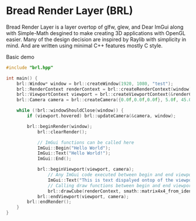 # Bread Render Layer (BRL)

Bread Render Layer is a layer overtop of glfw, glew, and Dear ImGui along with Simple-Math desgined to make creating 3D applications with OpenGL easier. Many of the design decision are inspired by Raylib with simplicity in mind. And are written using minimal C++ features mostly C style.

Basic demo
```cpp
#include "brl.hpp"

int main() {
    brl::Window* window = brl::createWindow(1920, 1080, "test");
    brl::RenderContext renderContext = brl::createRenderContext(window);
    brl::ViewportContext viewport = brl::createViewportContext(&renderContext, 1920, 1080, "viewport");
    brl::Camera camera = brl::createCamera({0.0f,0.0f,0.0f}, 5.0f, 45.0f, 0.1f, 100.0f, -M_PI/4.0f, M_PI/4.0f);

    while (!brl::windowShouldClose(window)) {
        if (viewport.hovered) brl::updateCamera(&camera, window);

        brl::beginRender(window);
            brl::clearRender();

            // ImGui functions can be called here
            ImGui::Begin("Hello World");
            ImGui::Text("Hello World!");
            ImGui::End();

            brl::beginViewport(viewport, camera);
                // Any ImGui code executed between begin and end viewport appears in the viewport
                ImGui::Text("This is text dispalyed ontop of the viewport!");
                // Calling draw functions between begin and end viewport draws to that viewport
                brl::drawCube(renderContext, smath::matrix4x4_from_identity());
            brl::endViewport(viewport, camera);
        brl::endRender();
    }
}
```
